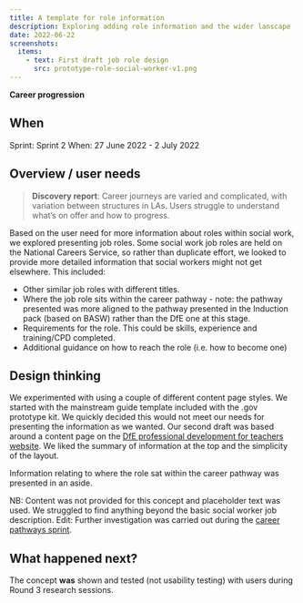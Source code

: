 ```yaml
---
title: A template for role information
description: Exploring adding role information and the wider lanscape
date: 2022-06-22
screenshots:
  items:
    - text: First draft job role design
      src: prototype-role-social-worker-v1.png
---
```


<strong class="govuk-tag govuk-tag--purple">Career progression</strong>

## When
Sprint: Sprint 2
When: 27 June 2022 - 2 July 2022

## Overview / user needs

> **Discovery report**: Career journeys are varied and complicated, with variation between structures in LAs. Users struggle to understand what’s on offer and how to progress.

Based on the user need for more information about roles within social work, we explored presenting job roles. Some social work job roles are held on the National Careers Service, so rather than duplicate effort, we looked to provide more detailed information that social workers might not get elsewhere. This included:

- Other similar job roles with different titles.
- Where the job role sits within the career pathway - note: the pathway presented was more aligned to the pathway presented in the Induction pack (based on BASW) rather than the DfE one at this stage.
- Requirements for the role. This could be skills, experience and training/CPD completed.
- Additional guidance on how to reach the role (i.e. how to become one)

## Design thinking
We experimented with using a couple of different content page styles. We started with the mainstream guide template included with the .gov prototype kit. We quickly decided this would not meet our needs for presenting the information as we wanted. Our second draft was based around a content page on the <a href="https://professional-development-for-teachers-leaders.education.gov.uk" target="_blank">DfE professional development for teachers website</a>. We liked the summary of information at the top and the simplicity of the layout.

Information relating to where the role sat within the career pathway was presented in an aside.

NB: Content was not provided for this concept and placeholder text was used. We struggled to find anything beyond the basic social worker job description. Edit: Further investigation was carried out during the [career pathways sprint](/alpha-phase/the-career-pathway-concept/).

## What happened next?
The concept **was** shown and tested (not usability testing) with users during Round 3 research sessions.


